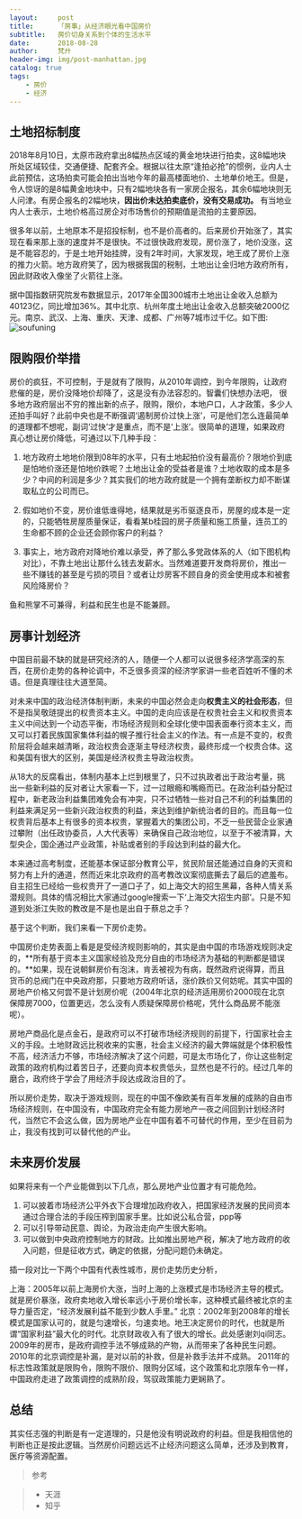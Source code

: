 ```yaml
---
layout:     post
title:      「房事」从经济眼光看中国房价
subtitle:   房价切身关系到个体的生活水平
date:       2018-08-28
author:     梵廾
header-img: img/post-manhattan.jpg
catalog: true
tags:
    - 房价
    - 经济
---
```



## 土地招标制度

2018年8月10日，太原市政府拿出8幅热点区域的黄金地块进行拍卖，这8幅地块所处区域较佳，交通便捷、配套齐全。根据以往太原“逢拍必抢”的惯例，业内人士此前预估，这场拍卖可能会拍出当地今年的最高楼面地价、土地单价地王。但是，令人惊讶的是8幅黄金地块中，只有2幅地块各有一家房企报名，其余6幅地块则无人问津。有房企报名的2幅地块，**因出价未达拍卖底价，没有交易成功。**
有当地业内人士表示，土地价格高过房企对市场售价的预期值是流拍的主要原因。

很多年以前，土地原本不是招投标制，也不是价高者的。后来房价开始涨了，其实现在看来那上涨的速度并不是很快。不过很快政府发现，房价涨了，地价没涨，这是不能容忍的，于是土地开始挂牌，没有2年时间，大家发现，地王成了房价上涨的推力火箭。地方政府笑了，因为根据我国的税制，土地出让金归地方政府所有，因此财政收入像坐了火箭往上涨。

据中国指数研究院发布数据显示，2017年全国300城市土地出让金收入总额为40123亿，同比增加36%。其中北京、杭州年度土地出让金收入总额突破2000亿元。南京、武汉、上海、重庆、天津、成都、广州等7城市过千亿。如下图:
![soufuning](http://img11.soufunimg.com/open/2018_01/04/M03/18/97/ChCE4lpNuxeIO0m3AAFJo91qTUsAA8CEQBa9tQAAUm7112.jpg)

## 限购限价举措　 

房价的疯狂，不可控制，于是就有了限购，从2010年调控，到今年限购，让政府悲催的是，房价没降地价却降了，这是没有办法容忍的。智囊们快想办法吧，很多地方政府层出不穷的推出新的点子，限购，限价，本地户口，人才政策，多少人还拍手叫好？此前中央也是不断强调‘遏制房价过快上涨’，可是他们怎么连最简单的道理都不想呢，副词‘过快’才是重点，而不是‘上涨’。很简单的道理，如果政府真心想让房价降低，可通过以下几种手段：

1. 地方政府土地地价限到08年的水平，只有土地起拍价没有最高价？限地价到底是怕地价涨还是怕地价跌呢？土地出让金的受益者是谁？土地收取的成本是多少？中间的利润是多少？其实我们的地方政府就是一个拥有垄断权力却不断谋取私立的公司而已。

2. 假如地价不变，房价谁低谁得地，结果就是劣币驱逐良币，房屋的成本是一定的，只能牺牲房屋质量保证，看看某b桂园的房子质量和施工质量，连员工的生命都不顾的企业还会顾你客户的利益？3. 事实上，地方政府对降地价难以承受，养了那么多党政体系的人（如下图机构对比），不靠土地出让那什么钱去发薪水。当然难道要开发商将房价，推出一些不赚钱的甚至是亏损的项目？或者让炒房客不顾自身的资金使用成本和被套风险降房价？
鱼和熊掌不可兼得，利益和民生也是不能兼顾。## 房事计划经济
中国目前最不缺的就是研究经济的人，随便一个人都可以说很多经济学高深的东西，在房价走势的各种论调中，不乏很多资深的经济学家讲一些老百姓听不懂的术语。但是真理往往大道至简。　

对未来中国的政治经济体制判断，未来的中国必然会走向**权贵主义的社会形态**，但不是指吴敬琏提出的权贵资本主义。中国的走向应该是在权贵社会主义和权贵资本主义中间达到一个动态平衡，市场经济规则和全球化使中国表面奉行资本主义，而又可以打着民族国家集体利益的幌子推行社会主义的作法。有一点是不变的，权贵阶层将会越来越清晰，政治权贵会逐渐主导经济权贵，最终形成一个权贵合体。这和美国有很大的区别，美国是经济权贵主导政治权贵。

从18大的反腐看出，体制内基本上烂到根里了，只不过执政者出于政治考量，挑出一些新利益的反对者让大家看一下，过一过眼瘾和嘴瘾而已。在政治利益分配过程中，新老政治利益集团难免会有冲突，只不过牺牲一些对自己不利的利益集团的利益来满足另一些新兴政治权贵的利益，来达到维护新统治者的目的。而且每一位权贵背后基本上有很多的资本权贵，掌握着大的集团公司，不乏一些民营企业家通过攀附（出任政协委员，人大代表等）来确保自己政治地位，以至于不被清算，大型央企，国企通过产业政策，补贴或者别的手段达到利益的最大化。

本来通过高考制度，还能基本保证部分教育公平，贫民阶层还能通过自身的天资和努力有上升的通道，然而近来北京政府的高考教改议案彻底撕去了最后的遮羞布。自主招生已经给一些权贵开了一道口子了，如上海交大的招生黑幕，各种人情关系潜规则。具体的情况相比大家通过google搜索一下‘上海交大招生内部’。只是不知道到处浙江失败的教改是不是也是出自于蔡总之手？

基于这个判断，我们来看一下房价走势。

中国房价走势表面上看是是受经济规则影响的，其实是由中国的市场游戏规则决定的，**所有基于资本主义国家经验及充分自由的市场经济为基础的判断都是错误的。**如果，现在说朝鲜房价有泡沫，肯丢被视为有病，既然政府说得算，而且货币的总阀门在中央政府那，只要地方政府听话，涨价跌价又何妨呢。其实中国的房地产价格又何尝不是计划房价呢（2004年北京的经济适用房价2000现在北京保障房7000，位置更远，怎么没有人质疑保障房价格呢，凭什么商品房不能涨呢）。

房地产商品化是点金石，是政府可以不打破市场经济规则的前提下，行国家社会主义的手段。土地财政远比税收来的实惠，社会主义经济的最大弊端就是个体积极性不高，经济活力不够，市场经济解决了这个问题，可是太市场化了，你让这些制定政策的政府机构过着苦日子，还要向资本权贵低头，显然也是不行的。经过几年的磨合，政府终于学会了用经济手段达成政治目的了。

所以房价走势，取决于游戏规则，现在的中国不像欧美有百年发展的成熟的自由市场经济规则，在中国没有，中国政府完全有能力房地产一夜之间回到计划经济时代，当然它不会这么做，因为房地产业在中国有着不可替代的作用，至少在目前为止，我没有找到可以替代他的产业。

## 未来房价发展
如果将来有一个产业能做到以下几点，那么房地产业位置才有可能危险。　　　1. 可以披着市场经济公平外衣下合理增加政府收入，把国家经济发展的民间资本通过合理合法的手段压榨到国家手里。比如说公私合营，ppp等
2. 可以引导带动民意、舆论，为政治走向产生很大影响。
3. 可以做到中央政府控制地方的财政。比如推出房地产税，解决了地方政府的收入问题，但是征收方式，确定的依据，分配问题仍未确定。

插一段对比一下两个中国有代表性城市，房价走势历史分析，

上海：2005年以前上海房价大涨，当时上海的上涨模式是市场经济主导的模式。就是房价暴涨，政府卖地收入增长率远小于房价增长率，这种模式最终被北京的主导力量否定，“经济发展利益不能到少数人手里。”
北京：2002年到2008年的增长模式是国家认可的，就是匀速增长，匀速卖地。地王决定房价的时代，也就是所谓“国家利益”最大化的时代。北京财政收入有了很大的增长。此处感谢刘qi同志。
2009年的房市，是政府调控手法不够成熟的产物，从而带来了各种民生问题。
2010年的北京调控是补漏，是对以前的补救，但是补救手法并不成熟。
2011年的标志性政策就是限购令，限购不限价、限购分区域，这个政策和北京限车令一样，中国政府走进了政策调控的成熟阶段，驾驭政策能力更娴熟了。

## 总结
其实任志强的判断是有一定道理的，只是他没有明说政府的利益。但是我相信他的判断也正是按此逻辑。当然房价问题远远不止经济问题这么简单，还涉及到教育，医疗等资源配置。
　

>参考 

>- 天涯
>- 知乎